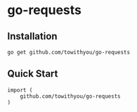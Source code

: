 # go-requests

## Installation
```
go get github.com/towithyou/go-requests
```

## Quick Start
```golang
import (
	github.com/towithyou/go-requests
)
```